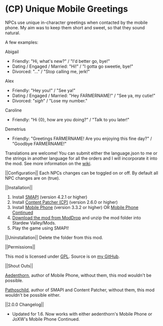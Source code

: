 # (CP) Unique Mobile Greetings
NPCs use unique in-character greetings when contacted by the mobile phone. My aim was to keep them short and sweet, so that they sound natural.

A few examples:

Abigail
* Friendly: "Hi, what's new?" / "I'd better go, bye!"
* Dating / Engaged / Married: "Hi!" / "I gotta go sweetie, bye!"
* Divorced: "..." / "Stop calling me, jerk!"

Alex
* Friendly: "Hey you!" / "See ya!"
* Dating / Engaged / Married: "Hey FARMERNAME!" / "See ya, my cutie!"
* Divorced: "*sigh*" / "Lose my number."

Caroline
* Friendly: "Hi {0}, how are you doing?" / "Talk to you later!"

Demetrius
* Friendly: "Greetings FARMERNAME! Are you enjoying this fine day?" / "Goodbye FARMERNAME!"

Translations are welcome! You can submit either the language.json to me or the strings in another language for all the orders and I will incorporate it into the mod. See more information on the <a href="https://stardewvalleywiki.com/Modding:Translations">wiki</a>.

||Configuration||
Each NPCs changes can be toggled on or off. By default all NPC changes are on (true).


||Installation||
1. Install <a href="https://smapi.io/">SMAPI</a> (version 4.2.1 or higher)
2. Install <a href="https://www.nexusmods.com/stardewvalley/mods/1915">Content Patcher (CP)</a> (version 2.6.0 or higher)
3. Install <a href="https://www.nexusmods.com/stardewvalley/mods/6523">Mobile Phone</a> (version 3.3.2 or higher) OR <a href ="https://www.nexusmods.com/stardewvalley/mods/21017">Mobile Phone Continued</a>
4. <a href="https://www.moddrop.com/stardew-valley/mods/1032953-unique-mobile-greetings">Download the mod from ModDrop</a> and unzip the mod folder into Stardew Valley/Mods.
5. Play the game using SMAPI!


||Uninstallation||
Delete the folder from this mod.


||Permissions||

This mod is licensed under [GPL](https://github.com/LenneDalben/StardewValleyModsGPL/blob/main/LICENSE). Source is on [my GitHub](https://github.com/LenneDalben/StardewValleyModsGPL/tree/main/%5BCP%5D%20Unique%20Mobile%20Greetings).


||Shout Outs||

<a href="https://www.nexusmods.com/stardewvalley/users/18901754?tab=user+files">Aedenthorn</a>, author of Mobile Phone, without them, this mod wouldn't be possible.

<a href="https://www.nexusmods.com/stardewvalley/users/1552317?tab=user+files">Pathoschild</a>, author of SMAPI and Content Patcher, without them, this mod wouldn't be possible either.

||2.0.0 Changelog||
* Updated for 1.6. Now works with either aedenthorn's Mobile Phone or JoXW's Mobile Phone Continued.